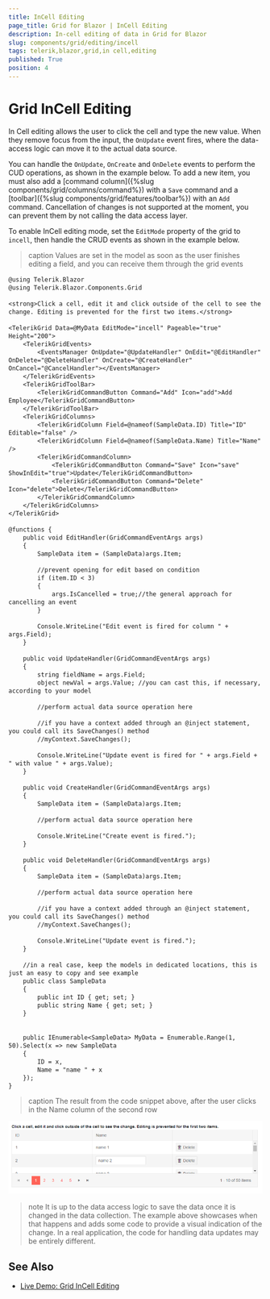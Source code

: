 ```yaml
---
title: InCell Editing
page_title: Grid for Blazor | InCell Editing
description: In-cell editing of data in Grid for Blazor
slug: components/grid/editing/incell
tags: telerik,blazor,grid,in cell,editing
published: True
position: 4
---
```


# Grid InCell Editing

In Cell editing allows the user to click the cell and type the new value. When they remove focus from the input, the `OnUpdate` event fires, where the data-access logic can move it to the actual data source.

You can handle the `OnUpdate`, `OnCreate` and `OnDelete` events to perform the CUD operations, as shown in the example below. To add a new item, you must also add a [command column]({%slug components/grid/columns/command%}) with a `Save` command and a [toolbar]({%slug components/grid/features/toolbar%}) with an `Add` command. Cancellation of changes is not supported at the moment, you can prevent them by not calling the data access layer.

To enable InCell editing mode, set the `EditMode` property of the grid to `incell`, then handle the CRUD events as shown in the example below.

>caption Values are set in the model as soon as the user finishes editing a field, and you can receive them through the grid events

````CSHTML
@using Telerik.Blazor
@using Telerik.Blazor.Components.Grid

<strong>Click a cell, edit it and click outside of the cell to see the change. Editing is prevented for the first two items.</strong>

<TelerikGrid Data=@MyData EditMode="incell" Pageable="true" Height="200">
    <TelerikGridEvents>
        <EventsManager OnUpdate="@UpdateHandler" OnEdit="@EditHandler" OnDelete="@DeleteHandler" OnCreate="@CreateHandler" OnCancel="@CancelHandler"></EventsManager>
    </TelerikGridEvents>
    <TelerikGridToolBar>
        <TelerikGridCommandButton Command="Add" Icon="add">Add Employee</TelerikGridCommandButton>
    </TelerikGridToolBar>
    <TelerikGridColumns>
        <TelerikGridColumn Field=@nameof(SampleData.ID) Title="ID" Editable="false" />
        <TelerikGridColumn Field=@nameof(SampleData.Name) Title="Name" />
        <TelerikGridCommandColumn>
            <TelerikGridCommandButton Command="Save" Icon="save" ShowInEdit="true">Update</TelerikGridCommandButton>
            <TelerikGridCommandButton Command="Delete" Icon="delete">Delete</TelerikGridCommandButton>
        </TelerikGridCommandColumn>
    </TelerikGridColumns>
</TelerikGrid>

@functions {
    public void EditHandler(GridCommandEventArgs args)
    {
        SampleData item = (SampleData)args.Item;

        //prevent opening for edit based on condition
        if (item.ID < 3)
        {
            args.IsCancelled = true;//the general approach for cancelling an event
        }

        Console.WriteLine("Edit event is fired for column " + args.Field);
    }

    public void UpdateHandler(GridCommandEventArgs args)
    {
        string fieldName = args.Field;
        object newVal = args.Value; //you can cast this, if necessary, according to your model

        //perform actual data source operation here
        
        //if you have a context added through an @inject statement, you could call its SaveChanges() method
        //myContext.SaveChanges();
        
        Console.WriteLine("Update event is fired for " + args.Field + " with value " + args.Value);
    }
    
    public void CreateHandler(GridCommandEventArgs args)
    {
        SampleData item = (SampleData)args.Item;

        //perform actual data source operation here
        
        Console.WriteLine("Create event is fired.");
    }

    public void DeleteHandler(GridCommandEventArgs args)
    {
        SampleData item = (SampleData)args.Item;
        
        //perform actual data source operation here
        
        //if you have a context added through an @inject statement, you could call its SaveChanges() method
        //myContext.SaveChanges();
        
        Console.WriteLine("Update event is fired.");
    }

    //in a real case, keep the models in dedicated locations, this is just an easy to copy and see example
    public class SampleData
    {
        public int ID { get; set; }
        public string Name { get; set; }
    }


    public IEnumerable<SampleData> MyData = Enumerable.Range(1, 50).Select(x => new SampleData
    {
        ID = x,
        Name = "name " + x
    });
}
````

>caption The result from the code snippet above, after the user clicks in the Name column of the second row

![](images/incell-editing.png)

>note It is up to the data access logic to save the data once it is changed in the data collection. The example above showcases when that happens and adds some code to provide a visual indication of the change. In a real application, the code for handling data updates may be entirely different.

## See Also

  * [Live Demo: Grid InCell Editing](https://demos.telerik.com/blazor-ui/grid/incellediting)
   
  
